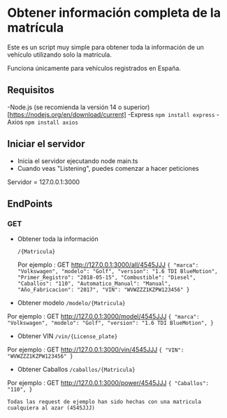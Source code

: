 # Obtener información completa de la matrícula
Este es un script muy simple para obtener toda la información de un vehículo utilizando solo la matrícula.

Funciona únicamente para vehículos registrados en España.


## Requisitos
-Node.js (se recomienda la versión 14 o superior) [https://nodejs.org/en/download/current]
-Express `npm install express`
-Axios `npm install axios`

## Iniciar el servidor
- Inicia el servidor ejecutando node main.ts
- Cuando veas "Listening", puedes comenzar a hacer peticiones

Servidor = 127.0.0.1:3000
## EndPoints

### GET

- Obtener toda la información

  `/{Matricula}`

  Por ejemplo : GET http://127.0.0.1:3000/all/4545JJJ
  `{
  "marca": "Volkswagen",
  "modelo": "Golf",
  "version": "1.6 TDI BlueMotion",
  "Primer_Registro": "2018-05-15",
  "Combustible": "Diesel",
  "Caballos": "110",
  "Automatico_Manual": "Manual",
  "Año_Fabricacion": "2017",
  "VIN": "WVWZZZ1KZPW123456"
}`

- Obtener modelo
`/modelo/{Matricula}`

Por ejemplo : GET http://127.0.0.1:3000/model/4545JJJ
`{
  "marca": "Volkswagen",
  "modelo": "Golf",
  "version": "1.6 TDI BlueMotion",
}`

- Obtener VIN
`/vin/{License_plate}`

Por ejemplo : GET http://127.0.0.1:3000/vin/4545JJJ
`{
  "VIN": "WVWZZZ1KZPW123456"
}`
- Obtener Caballos
`/caballos/{Matricula}`

Por ejemplo : GET http://127.0.0.1:3000/power/4545JJJ
`{
  "Caballos": "110",
}`



`Todas las request de ejemplo han sido hechas con una matricula cualquiera al azar (4545JJJ)`
